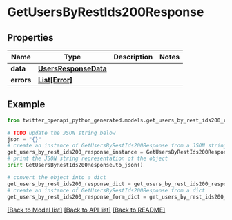 # GetUsersByRestIds200Response


## Properties
Name | Type | Description | Notes
------------ | ------------- | ------------- | -------------
**data** | [**UsersResponseData**](UsersResponseData.md) |  | 
**errors** | [**List[Error]**](Error.md) |  | 

## Example

```python
from twitter_openapi_python_generated.models.get_users_by_rest_ids200_response import GetUsersByRestIds200Response

# TODO update the JSON string below
json = "{}"
# create an instance of GetUsersByRestIds200Response from a JSON string
get_users_by_rest_ids200_response_instance = GetUsersByRestIds200Response.from_json(json)
# print the JSON string representation of the object
print GetUsersByRestIds200Response.to_json()

# convert the object into a dict
get_users_by_rest_ids200_response_dict = get_users_by_rest_ids200_response_instance.to_dict()
# create an instance of GetUsersByRestIds200Response from a dict
get_users_by_rest_ids200_response_form_dict = get_users_by_rest_ids200_response.from_dict(get_users_by_rest_ids200_response_dict)
```
[[Back to Model list]](../README.md#documentation-for-models) [[Back to API list]](../README.md#documentation-for-api-endpoints) [[Back to README]](../README.md)


